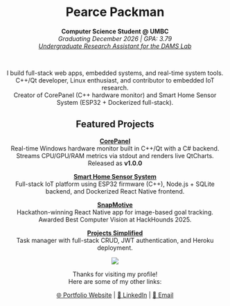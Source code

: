 <h1 align="center">Pearce Packman</h1>

<p align="center">
  <strong>Computer Science Student @ UMBC</strong><br>
  <em>Graduating December 2026 | GPA: 3.79</em><br>
  <em><a href="https://damslabumbc.github.io/" target="_blank">Undergraduate Research Assistant for the DAMS Lab</a></em><br>
</p>

<br>
<p align="center">
  I build full-stack web apps, embedded systems, and real-time system tools.<br>
  C++/Qt developer, Linux enthusiast, and contributor to embedded IoT research.<br>
  Creator of CorePanel (C++ hardware monitor) and Smart Home Sensor System (ESP32 + Dockerized full-stack).
</p>


<h2 align="center">Featured Projects</h2>

<p align="center">
  <strong><a href="https://github.com/pearcepackman/CorePanel">CorePanel</a></strong><br>
  Real-time Windows hardware monitor built in C++/Qt with a C# backend. Streams CPU/GPU/RAM metrics via stdout and renders live QtCharts.<br>
  Released as <strong>v1.0.0</strong>
</p>

<p align="center">
  <strong><a href="https://github.com/pearcepackman/smart-home-sensor-system">Smart Home Sensor System</a></strong><br>
  Full-stack IoT platform using ESP32 firmware (C++), Node.js + SQLite backend, and Dockerized React Native frontend.
</p>

<p align="center">
  <strong><a href="https://github.com/pearcepackman/snapmotive">SnapMotive</a></strong><br>
  Hackathon-winning React Native app for image-based goal tracking.<br>
  Awarded Best Computer Vision at HackHounds 2025.
</p>

<p align="center">
  <strong><a href="https://github.com/pearcepackman/projects-simplified">Projects Simplified</a></strong><br>
  Task manager with full-stack CRUD, JWT authentication, and Heroku deployment.
</p>

<p align="center">
  <img src="https://github-readme-stats.vercel.app/api/top-langs/?username=pearcepackman&layout=compact&theme=radical" />

</p>

<p align="center">
  Thanks for visiting my profile!<br>
  Here are some of my other links:
</p>

<p align="center">
  <a href="https://pearcepackman.com/" target="_blank">🌐 Portfolio Website</a> |
  <a href="https://www.linkedin.com/in/pearce-packman/" target="_blank">🔗 LinkedIn</a> |
  <a href="mailto:pearcepackman@gmail.com">📧 Email</a>
</p>
